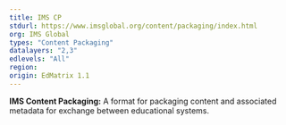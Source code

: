 ```yaml
---
title: IMS CP
stdurl: https://www.imsglobal.org/content/packaging/index.html
org: IMS Global
types: "Content Packaging"
datalayers: "2,3"
edlevels: "All"
region:
origin: EdMatrix 1.1
---
```

**IMS Content Packaging:** A format for packaging content and associated metadata for exchange between educational systems.
